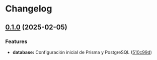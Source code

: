 # Changelog

## [0.1.0](https://github.com/Juargo/whatdamnanimewatch/compare/v0.0.1...v0.1.0) (2025-02-05)


### Features

* **database:** Configuración inicial de Prisma y PostgreSQL ([510c99d](https://github.com/Juargo/whatdamnanimewatch/commit/510c99d13638a966212328df9c3367f474f4c2ec))
